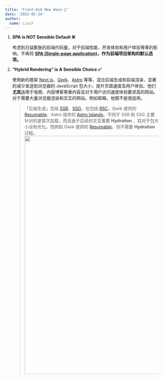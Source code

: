 ```yaml
---
title: 'Front-End New Wave 🌊'
date: '2023-05-24'
author:
  name: LiuuY
---
```


1. **SPA is NOT Sensible Default ❌**

   考虑到日益膨胀的前端代码量，对于前端性能、开发体验和用户体验等等的影响，不再将 **[SPA (Single-page application)](https://developer.mozilla.org/en-US/docs/Glossary/SPA)，作为前端项目架构的默认选项。**

2. **“Hybrid Rendering” is A Sensible Choice ✅**

   使用新的框架 [Next.js](https://nextjs.org/)、[Qwik](https://qwik.builder.io/)、[Astro](https://astro.build/) 等等，混合后端生成和前端渲染，显著的减少发送到浏览器的 JavaScript 包大小，提升页面速度及用户体验。他们**尤其**适用于电商、内容博客等重内容且对于用户访问速度体验要求高的网站。对于需要大量浏览器渲染和交互的网站，例如邮箱，地图不是很适用。

   > 「后端生成」包括 [SSR](https://web.dev/rendering-on-the-web/#server-side-rendering)、[SSG](https://web.dev/rendering-on-the-web/#static-rendering)，也包括 [RSC](https://nextjs.org/docs/getting-started/react-essentials)，Qwik 提供的 [Resumable](https://qwik.builder.io/docs/concepts/resumable/)、Astro 提供的 [Astro Islands](https://docs.astro.build/en/concepts/islands/)。不同于 SSR 和 SSG 主要针对的是首次加载，而且由于后续的交互需要 **Hydration** ，其对于包大小没有优化。而例如 Qwik 提供的 [Resumable](https://qwik.builder.io/docs/concepts/resumable/)，则不需要 **Hydration** 过程。
   > <img width="781" src="/assets/images/frontend-new-wave/render.png">
